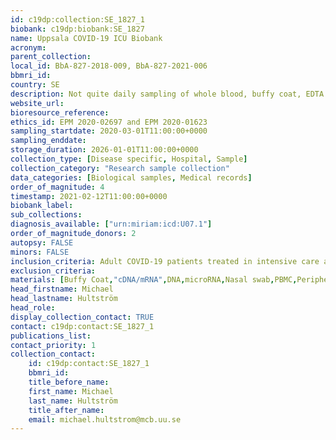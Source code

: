 ```yaml
---
id: c19dp:collection:SE_1827_1
biobank: c19dp:biobank:SE_1827
name: Uppsala COVID-19 ICU Biobank
acronym:
parent_collection:
local_id: BbA-827-2018-009, BbA-827-2021-006
bbmri_id:
country: SE
description: Not quite daily sampling of whole blood, buffy coat, EDTA plasma, Citrate plasma, RNA-stabilised blood, CyTOF-stabilised blood, PBMCs, urine, nasopharyngeal samples.
website_url:
bioresource_reference:
ethics_id: EPM 2020-02697 and EPM 2020-01623
sampling_startdate: 2020-03-01T11:00:00+0000
sampling_enddate:
storage_duration: 2026-01-01T11:00:00+0000
collection_type: [Disease specific, Hospital, Sample]
collection_category: "Research sample collection"
data_categories: [Biological samples, Medical records]
order_of_magnitude: 4
timestamp: 2021-02-12T11:00:00+0000
biobank_label:
sub_collections:
diagnosis_available: ["urn:miriam:icd:U07.1"]
order_of_magnitude_donors: 2
autopsy: FALSE
minors: FALSE
inclusion_criteria: Adult COVID-19 patients treated in intensive care at Uppsala University Hospital.
exclusion_criteria:
materials: [Buffy Coat,"cDNA/mRNA",DNA,microRNA,Nasal swab,PBMC,Peripheral blood cells,RNA,Plasma,Serum,Throat swab,Urine,Whole Blood,Pathogen]
head_firstname: Michael
head_lastname: Hultström
head_role:
display_collection_contact: TRUE
contact: c19dp:contact:SE_1827_1
publications_list:
contact_priority: 1
collection_contact:
    id: c19dp:contact:SE_1827_1
    bbmri_id:
    title_before_name:
    first_name: Michael
    last_name: Hultström
    title_after_name:
    email: michael.hultstrom@mcb.uu.se
---
```

